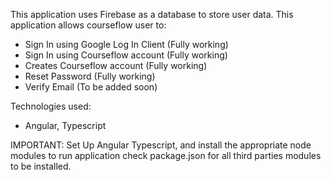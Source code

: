 This  application uses Firebase as a database to store user data. This application allows courseflow user to:
- Sign In using Google Log In Client (Fully working)
- Sign In using Courseflow account (Fully working)
- Creates Courseflow account (Fully working)
- Reset Password (Fully working)
- Verify Email (To be added soon)

Technologies used:
- Angular, Typescript

IMPORTANT: Set Up Angular Typescript, and install the appropriate node modules to run application check package.json for all third parties modules to be installed.
